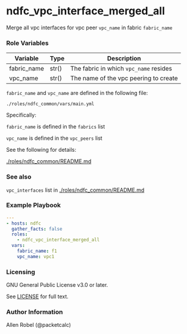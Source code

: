 # ndfc_vpc_interface_merged_all

Merge all vpc interfaces for vpc peer ``vpc_name`` in fabric ``fabric_name``

### Role Variables

Variable        | Type  | Description
----------------|-------|----------------------------------------
fabric_name     | str() | The fabric in which ``vpc_name`` resides
vpc_name        | str() | The name of the vpc peering to create

``fabric_name`` and ``vpc_name`` are defined in the following file:

``./roles/ndfc_common/vars/main.yml``

Specifically:

``fabric_name`` is defined in the ``fabrics`` list

``vpc_name`` is defined in the ``vpc_peers`` list

See the following for details:

[./roles/ndfc_common/README.md](https://github.com/allenrobel/ndfc-roles/tree/master/roles/ndfc_common/README.md)

### See also

``vpc_interfaces`` list in [./roles/ndfc_common/README.md](https://github.com/allenrobel/ndfc-roles/tree/master/roles/ndfc_common/README.md)

### Example Playbook

```yaml
---
- hosts: ndfc
  gather_facts: false
  roles:
    - ndfc_vpc_interface_merged_all
  vars:
    fabric_name: f1
    vpc_name: vpc1
```

### Licensing

GNU General Public License v3.0 or later.

See [LICENSE](https://www.gnu.org/licenses/gpl-3.0.txt) for full text.

### Author Information

Allen Robel (@packetcalc)
